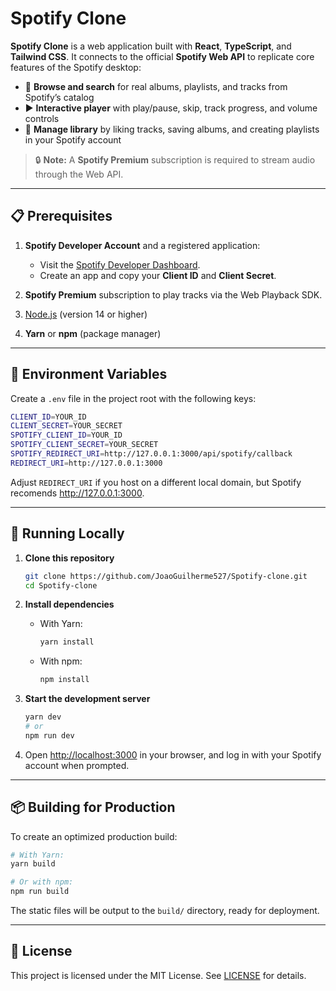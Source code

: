 # Spotify Clone

**Spotify Clone** is a web application built with **React**, **TypeScript**, and **Tailwind CSS**. It connects to the official **Spotify Web API** to replicate core features of the Spotify desktop:

* 🎵 **Browse and search** for real albums, playlists, and tracks from Spotify’s catalog
* ▶️ **Interactive player** with play/pause, skip, track progress, and volume controls
* 💾 **Manage library** by liking tracks, saving albums, and creating playlists in your Spotify account

> 🔒 **Note:** A **Spotify Premium** subscription is required to stream audio through the Web API.

---

## 📋 Prerequisites

1. **Spotify Developer Account** and a registered application:

   * Visit the [Spotify Developer Dashboard](https://developer.spotify.com/dashboard/).
   * Create an app and copy your **Client ID** and **Client Secret**.
2. **Spotify Premium** subscription to play tracks via the Web Playback SDK.
3. [Node.js](https://nodejs.org/) (version 14 or higher)
4. **Yarn** or **npm** (package manager)

---

## 🔧 Environment Variables

Create a `.env` file in the project root with the following keys:

```bash
CLIENT_ID=YOUR_ID
CLIENT_SECRET=YOUR_SECRET
SPOTIFY_CLIENT_ID=YOUR_ID
SPOTIFY_CLIENT_SECRET=YOUR_SECRET
SPOTIFY_REDIRECT_URI=http://127.0.0.1:3000/api/spotify/callback
REDIRECT_URI=http://127.0.0.1:3000
```

Adjust `REDIRECT_URI` if you host on a different local domain, but Spotify recomends http://127.0.0.1:3000.

---

## 🚀 Running Locally

1. **Clone this repository**

   ```bash
   git clone https://github.com/JoaoGuilherme527/Spotify-clone.git
   cd Spotify-clone
   ```
2. **Install dependencies**

   * With Yarn:

     ```bash
     yarn install
     ```
   * With npm:

     ```bash
     npm install
     ```
3. **Start the development server**

   ```bash
   yarn dev
   # or
   npm run dev
   ```
4. Open [http://localhost:3000](http://localhost:3000) in your browser, and log in with your Spotify account when prompted.

---

## 📦 Building for Production

To create an optimized production build:

```bash
# With Yarn:
yarn build

# Or with npm:
npm run build
```

The static files will be output to the `build/` directory, ready for deployment.

---

## 📝 License

This project is licensed under the MIT License. See [LICENSE](LICENSE) for details.
